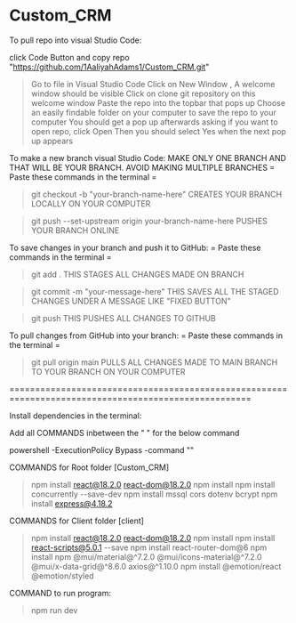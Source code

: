 ﻿# Custom_CRM
To pull repo into visual Studio Code:

click Code Button and copy repo "https://github.com/1AaliyahAdams1/Custom_CRM.git"

> Go to file in Visual Studio Code
> Click on New Window , A welcome window should be visible
> Click on clone git repository on this welcome window
> Paste the repo into the topbar that pops up
> Choose an easily findable folder on your computer to save the repo to your computer
> You should get a pop up afterwards asking if you want to open repo, click Open
> Then you should select Yes when the next pop up appears

To make a new branch visual Studio Code:
MAKE ONLY ONE BRANCH AND THAT WILL BE YOUR BRANCH. AVOID MAKING MULTIPLE BRANCHES
  = Paste these commands in the terminal = 
> git checkout -b "your-branch-name-here"
CREATES YOUR BRANCH LOCALLY ON YOUR COMPUTER

> git push --set-upstream origin your-branch-name-here
PUSHES YOUR BRANCH ONLINE

To save changes in your branch and push it to GitHub:
  = Paste these commands in the terminal =
> git add .
THIS STAGES ALL CHANGES MADE ON BRANCH

> git commit -m "your-message-here"
THIS SAVES ALL THE STAGED CHANGES UNDER A MESSAGE LIKE "FIXED BUTTON"

> git push
THIS PUSHES ALL CHANGES TO GITHUB

To pull changes from GitHub into your branch:
 = Paste these commands in the terminal =
> git pull origin main
PULLS ALL CHANGES MADE TO MAIN BRANCH TO YOUR BRANCH ON YOUR COMPUTER


=====================================================================================================

Install dependencies in the terminal:

Add all COMMANDS inbetween the " " for the below command

powershell -ExecutionPolicy Bypass -command ""

COMMANDS for Root folder [Custom_CRM]
> npm install react@18.2.0 react-dom@18.2.0
> npm install
> npm install concurrently --save-dev
> npm install mssql cors dotenv bcrypt
> npm install express@4.18.2


COMMANDS for Client folder [client]
> npm install react@18.2.0 react-dom@18.2.0
> npm install
> npm install react-scripts@5.0.1 --save
> npm install react-router-dom@6
> npm install npm  @mui/material@^7.2.0 @mui/icons-material@^7.2.0 @mui/x-data-grid@^8.6.0 axios@^1.10.0
> npm install @emotion/react @emotion/styled


COMMAND to run program:
> npm run dev    

